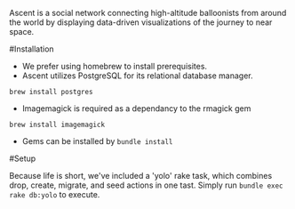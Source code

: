 Ascent is a social network connecting high-altitude balloonists from around the world by displaying data-driven visualizations of the journey to near space.

#Installation

- We prefer using homebrew to install prerequisites.
- Ascent utilizes PostgreSQL for its relational database manager.
```
brew install postgres
```
- Imagemagick is required as a dependancy to the rmagick gem
```
brew install imagemagick
```
- Gems can be installed by ``` bundle install ```

#Setup

Because life is short, we've included a 'yolo' rake task, which combines drop, create, migrate, and seed actions in one tast.  Simply run `bundle exec rake db:yolo` to execute.